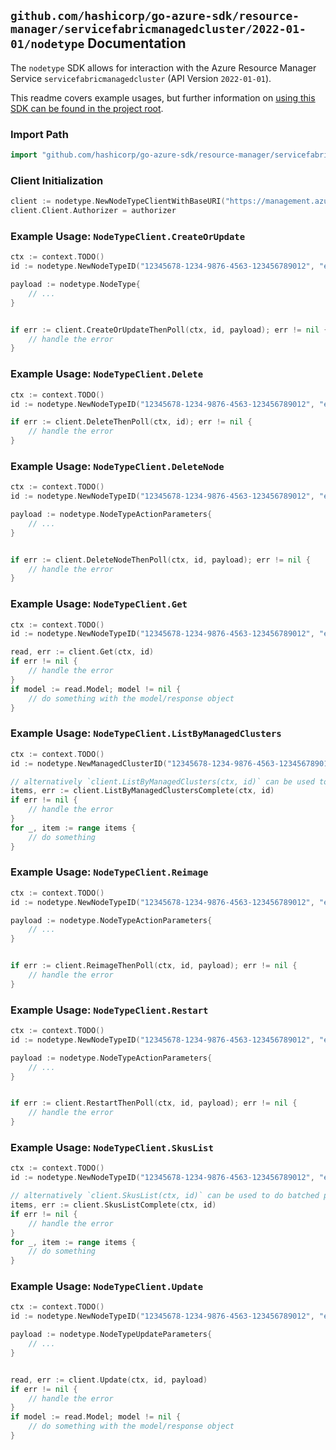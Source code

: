 
## `github.com/hashicorp/go-azure-sdk/resource-manager/servicefabricmanagedcluster/2022-01-01/nodetype` Documentation

The `nodetype` SDK allows for interaction with the Azure Resource Manager Service `servicefabricmanagedcluster` (API Version `2022-01-01`).

This readme covers example usages, but further information on [using this SDK can be found in the project root](https://github.com/hashicorp/go-azure-sdk/tree/main/docs).

### Import Path

```go
import "github.com/hashicorp/go-azure-sdk/resource-manager/servicefabricmanagedcluster/2022-01-01/nodetype"
```


### Client Initialization

```go
client := nodetype.NewNodeTypeClientWithBaseURI("https://management.azure.com")
client.Client.Authorizer = authorizer
```


### Example Usage: `NodeTypeClient.CreateOrUpdate`

```go
ctx := context.TODO()
id := nodetype.NewNodeTypeID("12345678-1234-9876-4563-123456789012", "example-resource-group", "managedClusterValue", "nodeTypeValue")

payload := nodetype.NodeType{
	// ...
}


if err := client.CreateOrUpdateThenPoll(ctx, id, payload); err != nil {
	// handle the error
}
```


### Example Usage: `NodeTypeClient.Delete`

```go
ctx := context.TODO()
id := nodetype.NewNodeTypeID("12345678-1234-9876-4563-123456789012", "example-resource-group", "managedClusterValue", "nodeTypeValue")

if err := client.DeleteThenPoll(ctx, id); err != nil {
	// handle the error
}
```


### Example Usage: `NodeTypeClient.DeleteNode`

```go
ctx := context.TODO()
id := nodetype.NewNodeTypeID("12345678-1234-9876-4563-123456789012", "example-resource-group", "managedClusterValue", "nodeTypeValue")

payload := nodetype.NodeTypeActionParameters{
	// ...
}


if err := client.DeleteNodeThenPoll(ctx, id, payload); err != nil {
	// handle the error
}
```


### Example Usage: `NodeTypeClient.Get`

```go
ctx := context.TODO()
id := nodetype.NewNodeTypeID("12345678-1234-9876-4563-123456789012", "example-resource-group", "managedClusterValue", "nodeTypeValue")

read, err := client.Get(ctx, id)
if err != nil {
	// handle the error
}
if model := read.Model; model != nil {
	// do something with the model/response object
}
```


### Example Usage: `NodeTypeClient.ListByManagedClusters`

```go
ctx := context.TODO()
id := nodetype.NewManagedClusterID("12345678-1234-9876-4563-123456789012", "example-resource-group", "managedClusterValue")

// alternatively `client.ListByManagedClusters(ctx, id)` can be used to do batched pagination
items, err := client.ListByManagedClustersComplete(ctx, id)
if err != nil {
	// handle the error
}
for _, item := range items {
	// do something
}
```


### Example Usage: `NodeTypeClient.Reimage`

```go
ctx := context.TODO()
id := nodetype.NewNodeTypeID("12345678-1234-9876-4563-123456789012", "example-resource-group", "managedClusterValue", "nodeTypeValue")

payload := nodetype.NodeTypeActionParameters{
	// ...
}


if err := client.ReimageThenPoll(ctx, id, payload); err != nil {
	// handle the error
}
```


### Example Usage: `NodeTypeClient.Restart`

```go
ctx := context.TODO()
id := nodetype.NewNodeTypeID("12345678-1234-9876-4563-123456789012", "example-resource-group", "managedClusterValue", "nodeTypeValue")

payload := nodetype.NodeTypeActionParameters{
	// ...
}


if err := client.RestartThenPoll(ctx, id, payload); err != nil {
	// handle the error
}
```


### Example Usage: `NodeTypeClient.SkusList`

```go
ctx := context.TODO()
id := nodetype.NewNodeTypeID("12345678-1234-9876-4563-123456789012", "example-resource-group", "managedClusterValue", "nodeTypeValue")

// alternatively `client.SkusList(ctx, id)` can be used to do batched pagination
items, err := client.SkusListComplete(ctx, id)
if err != nil {
	// handle the error
}
for _, item := range items {
	// do something
}
```


### Example Usage: `NodeTypeClient.Update`

```go
ctx := context.TODO()
id := nodetype.NewNodeTypeID("12345678-1234-9876-4563-123456789012", "example-resource-group", "managedClusterValue", "nodeTypeValue")

payload := nodetype.NodeTypeUpdateParameters{
	// ...
}


read, err := client.Update(ctx, id, payload)
if err != nil {
	// handle the error
}
if model := read.Model; model != nil {
	// do something with the model/response object
}
```
